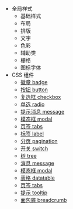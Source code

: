  * 全局样式
   * 基础样式
   * 布局
   * 排版
   * 文字
   * 色彩
   * 辅助类
   * 栅格
   * 图标字体
 * CSS 组件
   * [徽章 badge](badge.md)
   * [按钮 button](button.md)
   * [复选框 checkbox](checkbox.md)
   * [单选 radio](radio.md)
   * [提示消息 message](message.md)
   * [模态框 modal](modal.md)
   * [页签 tabs](tabs.md)
   * [标签 label](label.md)
   * [分页 pagination](pagination.md)
   * [开关 switch](switchButton.md)
   * [树 tree](tree.md)
   * [消息 message](message.md)
   * [模态框 modal](modal.md)
   * [表格 datatable](datatable.md)
   * [页签 tabs](tabs.md)
   * [提示 tooltip](tooltip.md)
   * [面包屑 breadcrumb](breadcrumb.md)
